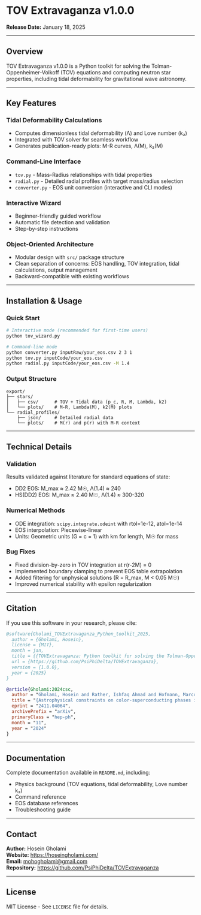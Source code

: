 # TOV Extravaganza v1.0.0

**Release Date:** January 18, 2025

---

## Overview

TOV Extravaganza v1.0.0 is a Python toolkit for solving the Tolman-Oppenheimer-Volkoff (TOV) equations and computing neutron star properties, including tidal deformability for gravitational wave astronomy.

---

## Key Features

### Tidal Deformability Calculations
- Computes dimensionless tidal deformability (Λ) and Love number (k₂)
- Integrated with TOV solver for seamless workflow
- Generates publication-ready plots: M-R curves, Λ(M), k₂(M)

### Command-Line Interface
- `tov.py` - Mass-Radius relationships with tidal properties
- `radial.py` - Detailed radial profiles with target mass/radius selection
- `converter.py` - EOS unit conversion (interactive and CLI modes)

### Interactive Wizard
- Beginner-friendly guided workflow
- Automatic file detection and validation
- Step-by-step instructions

### Object-Oriented Architecture
- Modular design with `src/` package structure
- Clean separation of concerns: EOS handling, TOV integration, tidal calculations, output management
- Backward-compatible with existing workflows

---

## Installation & Usage

### Quick Start

```bash
# Interactive mode (recommended for first-time users)
python tov_wizard.py

# Command-line mode
python converter.py inputRaw/your_eos.csv 2 3 1
python tov.py inputCode/your_eos.csv
python radial.py inputCode/your_eos.csv -M 1.4
```

### Output Structure

```
export/
├── stars/
│   ├── csv/      # TOV + Tidal data (p_c, R, M, Lambda, k2)
│   └── plots/    # M-R, Lambda(M), k2(M) plots
└── radial_profiles/
    ├── json/     # Detailed radial data
    └── plots/    # M(r) and p(r) with M-R context
```

---

## Technical Details

### Validation

Results validated against literature for standard equations of state:
- DD2 EOS: M_max ≈ 2.42 M☉, Λ(1.4) ≈ 240
- HS(DD2) EOS: M_max ≈ 2.40 M☉, Λ(1.4) ≈ 300-320

### Numerical Methods

- ODE integration: `scipy.integrate.odeint` with rtol=1e-12, atol=1e-14
- EOS interpolation: Piecewise-linear
- Units: Geometric units (G = c = 1) with km for length, M☉ for mass

### Bug Fixes

- Fixed division-by-zero in TOV integration at r(r-2M) = 0
- Implemented boundary clamping to prevent EOS table extrapolation
- Added filtering for unphysical solutions (R = R_max, M < 0.05 M☉)
- Improved numerical stability with epsilon regularization

---

## Citation

If you use this software in your research, please cite:

```bibtex
@software{Gholami_TOVExtravaganza_Python_toolkit_2025,
  author = {Gholami, Hosein},
  license = {MIT},
  month = jan,
  title = {{TOVExtravaganza: Python toolkit for solving the Tolman-Oppenheimer-Volkoff (TOV) equations and exploring neutron star properties}},
  url = {https://github.com/PsiPhiDelta/TOVExtravaganza},
  version = {1.0.0},
  year = {2025}
}

@article{Gholami:2024csc,
  author = "Gholami, Hosein and Rather, Ishfaq Ahmad and Hofmann, Marco and Buballa, Michael and Schaffner-Bielich, J{\"u}rgen",
  title = "{Astrophysical constraints on color-superconducting phases in compact stars within the RG-consistent NJL model}",
  eprint = "2411.04064",
  archivePrefix = "arXiv",
  primaryClass = "hep-ph",
  month = "11",
  year = "2024"
}
```

---

## Documentation

Complete documentation available in `README.md`, including:
- Physics background (TOV equations, tidal deformability, Love number k₂)
- Command reference
- EOS database references
- Troubleshooting guide

---

## Contact

**Author:** Hosein Gholami  
**Website:** https://hoseingholami.com/  
**Email:** mohogholami@gmail.com  
**Repository:** https://github.com/PsiPhiDelta/TOVExtravaganza

---

## License

MIT License - See `LICENSE` file for details.
